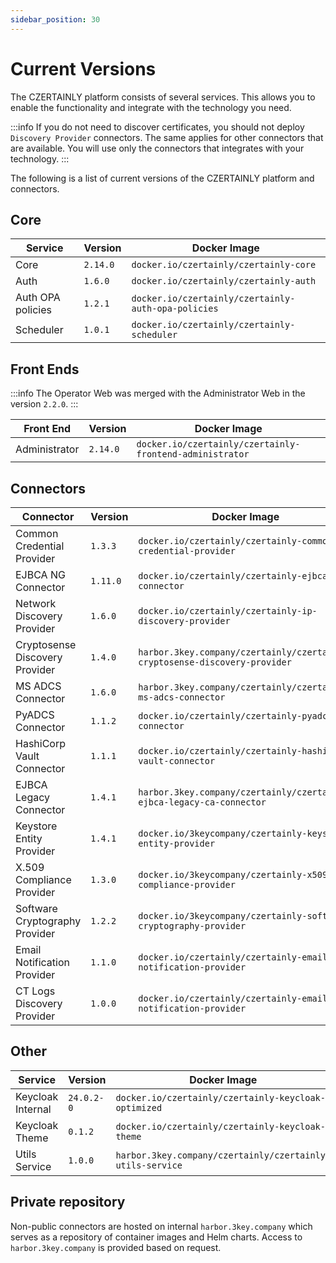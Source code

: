 ```yaml
---
sidebar_position: 30
---
```


# Current Versions

The CZERTAINLY platform consists of several services. This allows you to enable the functionality and integrate with the technology you need.

:::info
If you do not need to discover certificates, you should not deploy `Discovery Provider` connectors. The same applies for other connectors that are available. You will use only the connectors that integrates with your technology.
:::

The following is a list of current versions of the CZERTAINLY platform and connectors.

## Core

| Service           | Version  | Docker Image                                        |
|-------------------|----------|-----------------------------------------------------|
| Core              | `2.14.0` | `docker.io/czertainly/czertainly-core`              |
| Auth              | `1.6.0`  | `docker.io/czertainly/czertainly-auth`              |
| Auth OPA policies | `1.2.1`  | `docker.io/czertainly/czertainly-auth-opa-policies` |
| Scheduler         | `1.0.1`  | `docker.io/czertainly/czertainly-scheduler`         |

## Front Ends

:::info
The Operator Web was merged with the Administrator Web in the version `2.2.0`.
:::

| Front End     | Version  | Docker Image                                             |
|---------------|----------|----------------------------------------------------------|
| Administrator | `2.14.0` | `docker.io/czertainly/czertainly-frontend-administrator` |

## Connectors

| Connector                      | Version  | Docker Image                                                               |
|--------------------------------|----------|----------------------------------------------------------------------------|
| Common Credential Provider     | `1.3.3`  | `docker.io/czertainly/czertainly-common-credential-provider`               |
| EJBCA NG Connector             | `1.11.0` | `docker.io/czertainly/czertainly-ejbca-ng-connector`                       |
| Network Discovery Provider     | `1.6.0`  | `docker.io/czertainly/czertainly-ip-discovery-provider`                    |
| Cryptosense Discovery Provider | `1.4.0`  | `harbor.3key.company/czertainly/czertainly-cryptosense-discovery-provider` |
| MS ADCS Connector              | `1.6.0`  | `harbor.3key.company/czertainly/czertainly-ms-adcs-connector`              |
| PyADCS Connector               | `1.1.2`  | `docker.io/czertainly/czertainly-pyadcs-connector`                         |
| HashiCorp Vault Connector      | `1.1.1`  | `docker.io/czertainly/czertainly-hashicorp-vault-connector`                |
| EJBCA Legacy Connector         | `1.4.1`  | `harbor.3key.company/czertainly/czertainly-ejbca-legacy-ca-connector`      |
| Keystore Entity Provider       | `1.4.1`  | `docker.io/3keycompany/czertainly-keystore-entity-provider`                |
| X.509 Compliance Provider      | `1.3.0`  | `docker.io/3keycompany/czertainly-x509-compliance-provider`                |
| Software Cryptography Provider | `1.2.2`  | `docker.io/3keycompany/czertainly-software-cryptography-provider`          |
| Email Notification Provider    | `1.1.0`  | `docker.io/czertainly/czertainly-email-notification-provider`              |
| CT Logs Discovery Provider     | `1.0.0`  | `docker.io/czertainly/czertainly-email-notification-provider`              |

## Other

| Service           | Version    | Docker Image                                              |
|-------------------|------------|-----------------------------------------------------------|
| Keycloak Internal | `24.0.2-0` | `docker.io/czertainly/czertainly-keycloak-optimized`      |
| Keycloak Theme    | `0.1.2`    | `docker.io/czertainly/czertainly-keycloak-theme`          |
| Utils Service     | `1.0.0`    | `harbor.3key.company/czertainly/czertainly-utils-service` |

## Private repository

Non-public connectors are hosted on internal `harbor.3key.company` which serves as a repository of container images and Helm charts.
Access to `harbor.3key.company` is provided based on request.
